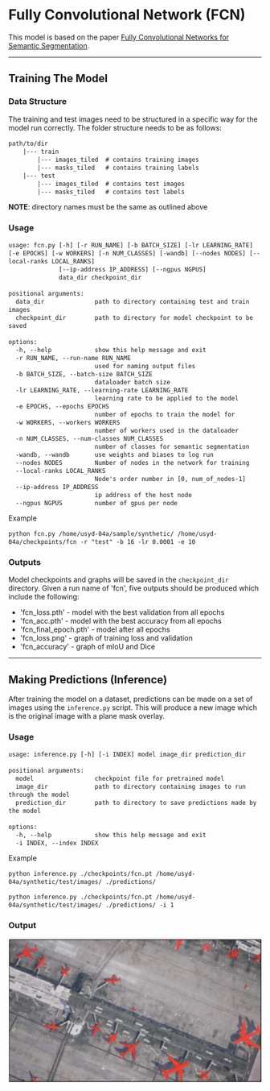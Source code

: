 # Fully Convolutional Network (FCN)
This model is based on the paper
[Fully Convolutional Networks for Semantic Segmentation](https://arxiv.org/abs/1411.4038).

---

## Training The Model

### Data Structure
The training and test images need to be structured in a specific way for the model run correctly.
The folder structure needs to be as follows:
```text
path/to/dir
    |--- train
        |--- images_tiled  # contains training images
        |--- masks_tiled   # contains training labels
    |--- test
        |--- images_tiled  # contains test images
        |--- masks_tiled   # contains test labels
```
**NOTE**: directory names must be the same as outlined above

### Usage
```commandline
usage: fcn.py [-h] [-r RUN_NAME] [-b BATCH_SIZE] [-lr LEARNING_RATE] [-e EPOCHS] [-w WORKERS] [-n NUM_CLASSES] [-wandb] [--nodes NODES] [--local-ranks LOCAL_RANKS]
              [--ip-address IP_ADDRESS] [--ngpus NGPUS]
              data_dir checkpoint_dir

positional arguments:
  data_dir              path to directory containing test and train images
  checkpoint_dir        path to directory for model checkpoint to be saved

options:
  -h, --help            show this help message and exit
  -r RUN_NAME, --run-name RUN_NAME
                        used for naming output files
  -b BATCH_SIZE, --batch-size BATCH_SIZE
                        dataloader batch size
  -lr LEARNING_RATE, --learning-rate LEARNING_RATE
                        learning rate to be applied to the model
  -e EPOCHS, --epochs EPOCHS
                        number of epochs to train the model for
  -w WORKERS, --workers WORKERS
                        number of workers used in the dataloader
  -n NUM_CLASSES, --num-classes NUM_CLASSES
                        number of classes for semantic segmentation
  -wandb, --wandb       use weights and biases to log run
  --nodes NODES         Number of nodes in the network for training
  --local-ranks LOCAL_RANKS
                        Node's order number in [0, num_of_nodes-1]
  --ip-address IP_ADDRESS
                        ip address of the host node
  --ngpus NGPUS         number of gpus per node
```

Example
```commandline
python fcn.py /home/usyd-04a/sample/synthetic/ /home/usyd-04a/checkpoints/fcn -r "test" -b 16 -lr 0.0001 -e 10
```

### Outputs
Model checkpoints and graphs will be saved in the `checkpoint_dir` directory. Given a run name of 'fcn', five outputs should be produced which include
the following:

* 'fcn_loss.pth' - model with the best validation from all epochs
* 'fcn_acc.pth' - model with the best accuracy from all epochs
* 'fcn_final_epoch.pth' - model after all epochs
* 'fcn_loss.png' - graph of training loss and validation
* 'fcn_accuracy' - graph of mIoU and Dice

---

## Making Predictions (Inference)
After training the model on a dataset, predictions can be made on a set of images using the `inference.py` script.
This will produce a new image which is the original image with a plane mask overlay.

### Usage
```commandline
usage: inference.py [-h] [-i INDEX] model image_dir prediction_dir

positional arguments:
  model                 checkpoint file for pretrained model
  image_dir             path to directory containing images to run through the model
  prediction_dir        path to directory to save predictions made by the model

options:
  -h, --help            show this help message and exit
  -i INDEX, --index INDEX
```
Example
```commandline
python inference.py ./checkpoints/fcn.pt /home/usyd-04a/synthetic/test/images/ ./predictions/
```
```commandline
python inference.py ./checkpoints/fcn.pt /home/usyd-04a/synthetic/test/images/ ./predictions/ -i 1
```

### Output
![Image](../assets/fcn_inference.png "FCN Prediction")